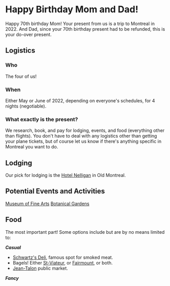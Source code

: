 # Happy Birthday Mom and Dad!

Happy 70th birthday Mom! Your present from us is a trip to Montreal in 2022. And Dad, since your 70th birthday present had to be refunded, this is your do-over present.

## Logistics

### Who

The four of us!

### When

Either May or June of 2022, depending on everyone's schedules, for 4 nights (negotiable).

### What exactly is the present?

We research, book, and pay for lodging, events, and food (everything other than flights). You don't have to deal with any logistics other than getting your plane tickets, but of course let us know if there's anything specific in Montreal you want to do.

## Lodging

Our pick for lodging is the [Hotel Nelligan](https://hotelnelligan.com/) in Old Montreal.

## Potential Events and Activities

[Museum of Fine Arts](https://www.mbam.qc.ca/en/)
[Botanical Gardens](https://espacepourlavie.ca/en/botanical-garden)

## Food

The most important part! Some options include but are by no means limited to:

***Casual***
- [Schwartz's Deli](https://en.wikipedia.org/wiki/Schwartz%27s), famous spot for smoked meat.
- Bagels! Either [St-Viateur](https://www.stviateurbagel.com/), or [Fairmount](https://fairmountbagel.com/), or both.
- [Jean-Talon](https://www.marchespublics-mtl.com/en/marches/jean-talon-market/) public market.

***Fancy***
